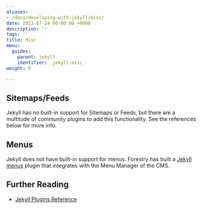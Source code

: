 ```yaml
---
aliases:
- /docs/developing-with-jekyll/misc/
date: 2013-07-24 00:00:00 +0000
description: ''
tags: ''
title: Misc
menu:
  guides:
    parent: jekyll
    identifier: _jekyll-misc
weight: 9

---
```

## Sitemaps/Feeds
Jekyll has no built-in support for Sitemaps or Feeds, but there are a multitude of community plugins to add this functionality. See the references below for more info.

## Menus
Jekyll does not have built-in support for menus. Forestry has built a [Jekyll menus][1] plugin that integrates with the Menu Manager of the CMS.

## Further Reading
- [Jekyll Plugins Reference](https://jekyllrb.com/docs/plugins/)

[1]:	https://github.com/forestryio/jekyll-menus
